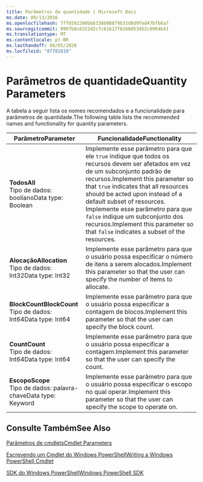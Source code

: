 ```yaml
---
title: Parâmetros de quantidade | Microsoft Docs
ms.date: 09/13/2016
ms.openlocfilehash: 7ff6562380bb6336b08879b31d8d9fed47bfb6a7
ms.sourcegitcommit: 0907b8c6322d2c7c61b17f8168d53452c8964b41
ms.translationtype: MT
ms.contentlocale: pt-BR
ms.lasthandoff: 08/05/2020
ms.locfileid: "87781810"
---
```

# <a name="quantity-parameters"></a><span data-ttu-id="bf8d0-102">Parâmetros de quantidade</span><span class="sxs-lookup"><span data-stu-id="bf8d0-102">Quantity Parameters</span></span>

<span data-ttu-id="bf8d0-103">A tabela a seguir lista os nomes recomendados e a funcionalidade para parâmetros de quantidade.</span><span class="sxs-lookup"><span data-stu-id="bf8d0-103">The following table lists the recommended names and functionality for quantity parameters.</span></span>

|<span data-ttu-id="bf8d0-104">Parâmetro</span><span class="sxs-lookup"><span data-stu-id="bf8d0-104">Parameter</span></span>|<span data-ttu-id="bf8d0-105">Funcionalidade</span><span class="sxs-lookup"><span data-stu-id="bf8d0-105">Functionality</span></span>|
|---|---|
|<span data-ttu-id="bf8d0-106">**Todos**</span><span class="sxs-lookup"><span data-stu-id="bf8d0-106">**All**</span></span><br><span data-ttu-id="bf8d0-107">Tipo de dados: booliano</span><span class="sxs-lookup"><span data-stu-id="bf8d0-107">Data type: Boolean</span></span>|<span data-ttu-id="bf8d0-108">Implemente esse parâmetro para que ele `true` indique que todos os recursos devem ser afetados em vez de um subconjunto padrão de recursos.</span><span class="sxs-lookup"><span data-stu-id="bf8d0-108">Implement this parameter so that `true` indicates that all resources should be acted upon instead of a default subset of resources.</span></span> <span data-ttu-id="bf8d0-109">Implemente esse parâmetro para que `false` indique um subconjunto dos recursos.</span><span class="sxs-lookup"><span data-stu-id="bf8d0-109">Implement this parameter so that `false` indicates a subset of the resources.</span></span>|
|<span data-ttu-id="bf8d0-110">**Alocação**</span><span class="sxs-lookup"><span data-stu-id="bf8d0-110">**Allocation**</span></span><br><span data-ttu-id="bf8d0-111">Tipo de dados: Int32</span><span class="sxs-lookup"><span data-stu-id="bf8d0-111">Data type: Int32</span></span>|<span data-ttu-id="bf8d0-112">Implemente esse parâmetro para que o usuário possa especificar o número de itens a serem alocados.</span><span class="sxs-lookup"><span data-stu-id="bf8d0-112">Implement this parameter so that the user can specify the number of items to allocate.</span></span>|
|<span data-ttu-id="bf8d0-113">**BlockCount**</span><span class="sxs-lookup"><span data-stu-id="bf8d0-113">**BlockCount**</span></span><br><span data-ttu-id="bf8d0-114">Tipo de dados: Int64</span><span class="sxs-lookup"><span data-stu-id="bf8d0-114">Data type: Int64</span></span>|<span data-ttu-id="bf8d0-115">Implemente esse parâmetro para que o usuário possa especificar a contagem de blocos.</span><span class="sxs-lookup"><span data-stu-id="bf8d0-115">Implement this parameter so that the user can specify the block count.</span></span>|
|<span data-ttu-id="bf8d0-116">**Count**</span><span class="sxs-lookup"><span data-stu-id="bf8d0-116">**Count**</span></span><br><span data-ttu-id="bf8d0-117">Tipo de dados: Int64</span><span class="sxs-lookup"><span data-stu-id="bf8d0-117">Data type: Int64</span></span>|<span data-ttu-id="bf8d0-118">Implemente esse parâmetro para que o usuário possa especificar a contagem.</span><span class="sxs-lookup"><span data-stu-id="bf8d0-118">Implement this parameter so that the user can specify the count.</span></span>|
|<span data-ttu-id="bf8d0-119">**Escopo**</span><span class="sxs-lookup"><span data-stu-id="bf8d0-119">**Scope**</span></span><br><span data-ttu-id="bf8d0-120">Tipo de dados: palavra-chave</span><span class="sxs-lookup"><span data-stu-id="bf8d0-120">Data type: Keyword</span></span>|<span data-ttu-id="bf8d0-121">Implemente esse parâmetro para que o usuário possa especificar o escopo no qual operar.</span><span class="sxs-lookup"><span data-stu-id="bf8d0-121">Implement this parameter so that the user can specify the scope to operate on.</span></span>|

## <a name="see-also"></a><span data-ttu-id="bf8d0-122">Consulte Também</span><span class="sxs-lookup"><span data-stu-id="bf8d0-122">See Also</span></span>

[<span data-ttu-id="bf8d0-123">Parâmetros de cmdlets</span><span class="sxs-lookup"><span data-stu-id="bf8d0-123">Cmdlet Parameters</span></span>](./cmdlet-parameters.md)

[<span data-ttu-id="bf8d0-124">Escrevendo um Cmdlet do Windows PowerShell</span><span class="sxs-lookup"><span data-stu-id="bf8d0-124">Writing a Windows PowerShell Cmdlet</span></span>](./writing-a-windows-powershell-cmdlet.md)

[<span data-ttu-id="bf8d0-125">SDK do Windows PowerShell</span><span class="sxs-lookup"><span data-stu-id="bf8d0-125">Windows PowerShell SDK</span></span>](../windows-powershell-reference.md)
